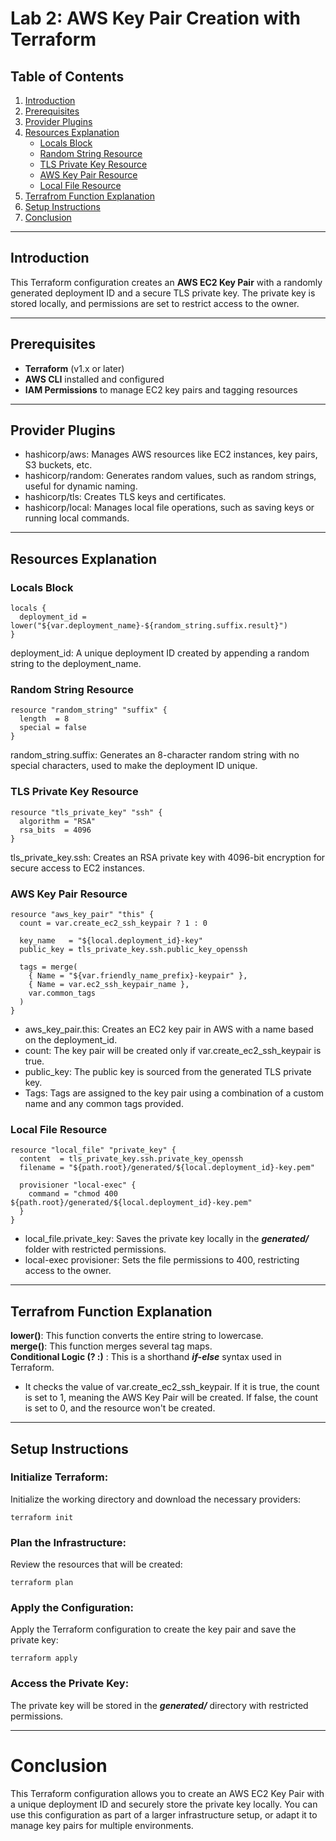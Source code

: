 # Lab 2: AWS Key Pair Creation with Terraform

## Table of Contents

1. [Introduction](#introduction)
2. [Prerequisites](#prerequisites)
3. [Provider Plugins](#provider-plugins)
4. [Resources Explanation](#resources-explanation)
   - [Locals Block](#locals-block)
   - [Random String Resource](#random-string-resource)
   - [TLS Private Key Resource](#tls-private-key-resource)
   - [AWS Key Pair Resource](#aws-key-pair-resource)
   - [Local File Resource](#local-file-resource)
5. [Terrafrom Function Explanation](#terraform-function-explanation)
6. [Setup Instructions](#setup-instructions)
7. [Conclusion](#conclusion)

---

## Introduction

This Terraform configuration creates an **AWS EC2 Key Pair** with a randomly generated deployment ID and a secure TLS private key. The private key is stored locally, and permissions are set to restrict access to the owner.

---

## Prerequisites

- **Terraform** (v1.x or later)
- **AWS CLI** installed and configured
- **IAM Permissions** to manage EC2 key pairs and tagging resources

---

## Provider Plugins

- hashicorp/aws: Manages AWS resources like EC2 instances, key pairs, S3 buckets, etc.<br>
- hashicorp/random: Generates random values, such as random strings, useful for dynamic naming.<br>
- hashicorp/tls: Creates TLS keys and certificates.<br>
- hashicorp/local: Manages local file operations, such as saving keys or running local commands.<br>

---

## Resources Explanation 
### Locals Block
```hcl
locals {
  deployment_id = lower("${var.deployment_name}-${random_string.suffix.result}")
}
```
deployment_id: A unique deployment ID created by appending a random string to the deployment_name.

### Random String Resource
```hcl
resource "random_string" "suffix" {
  length  = 8
  special = false
}
```
random_string.suffix: Generates an 8-character random string with no special characters, used to make the deployment ID unique.

### TLS Private Key Resource
```hcl
resource "tls_private_key" "ssh" {
  algorithm = "RSA"
  rsa_bits  = 4096
}
```
tls_private_key.ssh: Creates an RSA private key with 4096-bit encryption for secure access to EC2 instances.

### AWS Key Pair Resource
```hcl
resource "aws_key_pair" "this" {
  count = var.create_ec2_ssh_keypair ? 1 : 0

  key_name   = "${local.deployment_id}-key"
  public_key = tls_private_key.ssh.public_key_openssh

  tags = merge(
    { Name = "${var.friendly_name_prefix}-keypair" },
    { Name = var.ec2_ssh_keypair_name },
    var.common_tags
  )
}
```
- aws_key_pair.this: Creates an EC2 key pair in AWS with a name based on the deployment_id.<br>
- count: The key pair will be created only if var.create_ec2_ssh_keypair is true.<br>
- public_key: The public key is sourced from the generated TLS private key.<br>
- Tags: Tags are assigned to the key pair using a combination of a custom name and any common tags provided.<br>

### Local File Resource

```hcl
resource "local_file" "private_key" {
  content  = tls_private_key.ssh.private_key_openssh
  filename = "${path.root}/generated/${local.deployment_id}-key.pem"

  provisioner "local-exec" {
    command = "chmod 400 ${path.root}/generated/${local.deployment_id}-key.pem"
  }
}
```
- local_file.private_key: Saves the private key locally in the ***generated/*** folder with restricted permissions.<br>
- local-exec provisioner: Sets the file permissions to 400, restricting access to the owner.

---
## Terrafrom Function Explanation

**lower()**: This function converts the entire string to lowercase. <br>
**merge()**: This function merges several tag maps.<br>
**Conditional Logic (? :)** : This is a shorthand ***if-else*** syntax used in Terraform.<br>
  - It checks the value of var.create_ec2_ssh_keypair. If it is true, the count is set to 1, meaning the AWS Key Pair will be created. If false, the count is set to 0, and the resource won't be created.

---

## Setup Instructions

### Initialize Terraform:

Initialize the working directory and download the necessary providers:

```terraform init```

### Plan the Infrastructure:

Review the resources that will be created:

```terraform plan```

### Apply the Configuration:

Apply the Terraform configuration to create the key pair and save the private key:

```terraform apply```

### Access the Private Key:

The private key will be stored in the ***generated/*** directory with restricted permissions.

---

# Conclusion
This Terraform configuration allows you to create an AWS EC2 Key Pair with a unique deployment ID and securely store the private key locally. You can use this configuration as part of a larger infrastructure setup, or adapt it to manage key pairs for multiple environments.


